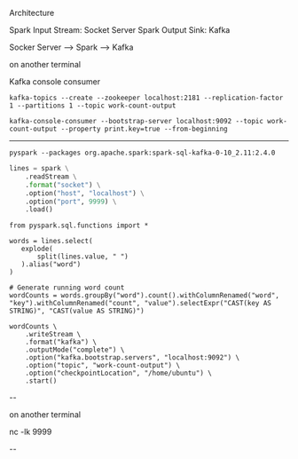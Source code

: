 Architecture

Spark Input Stream: Socket Server
Spark Output Sink: Kafka

Socker Server --> Spark --> Kafka


on another terminal

Kafka console consumer

```
kafka-topics --create --zookeeper localhost:2181 --replication-factor 1 --partitions 1 --topic work-count-output

kafka-console-consumer --bootstrap-server localhost:9092 --topic work-count-output --property print.key=true --from-beginning
```

-----


```
pyspark --packages org.apache.spark:spark-sql-kafka-0-10_2.11:2.4.0
```

```python
lines = spark \
    .readStream \
    .format("socket") \
    .option("host", "localhost") \
    .option("port", 9999) \
    .load()
```

```
from pyspark.sql.functions import *

```

```
words = lines.select(
   explode(
       split(lines.value, " ")
   ).alias("word")
)

# Generate running word count
wordCounts = words.groupBy("word").count().withColumnRenamed("word", "key").withColumnRenamed("count", "value").selectExpr("CAST(key AS STRING)", "CAST(value AS STRING)")
```

```
wordCounts \
    .writeStream \
    .format("kafka") \
    .outputMode("complete") \
    .option("kafka.bootstrap.servers", "localhost:9092") \
    .option("topic", "work-count-output") \
    .option("checkpointLocation", "/home/ubuntu") \
    .start()
```


--

on another terminal 

nc -lk 9999

--

